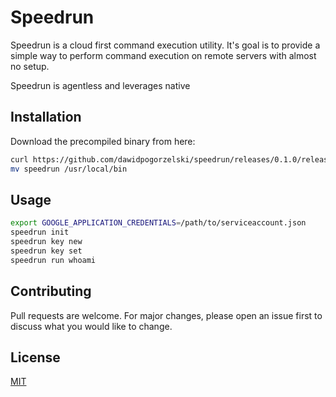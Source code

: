 # Speedrun

Speedrun is a cloud first command execution utility. It's goal is to provide a simple way to perform command execution on remote servers with almost no setup. 

Speedrun is agentless and leverages native 

## Installation

Download the precompiled binary from here:

```bash
curl https://github.com/dawidpogorzelski/speedrun/releases/0.1.0/release
mv speedrun /usr/local/bin
```

## Usage

```bash
export GOOGLE_APPLICATION_CREDENTIALS=/path/to/serviceaccount.json
speedrun init
speedrun key new
speedrun key set
speedrun run whoami
```

## Contributing

Pull requests are welcome. For major changes, please open an issue first to discuss what you would like to change.

## License

[MIT](https://choosealicense.com/licenses/mit/)